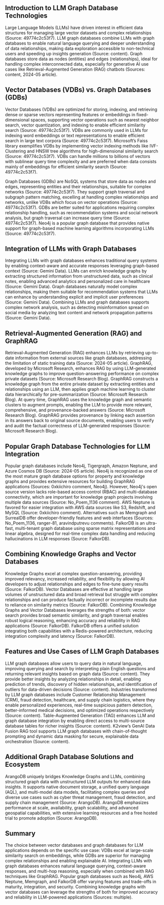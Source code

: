 ## Introduction to LLM Graph Database Technologies
Large Language Models (LLMs) have driven interest in efficient data structures for managing large vector datasets and complex relationships (Source: 49774c2c53f7). LLM graph databases combine LLMs with graph databases to enable natural language querying and deeper understanding of data relationships, making data exploration accessible to non-technical users and speeding up insights generation (Source: content). Graph databases store data as nodes (entities) and edges (relationships), ideal for handling complex interconnected data, especially for generative AI use cases like Retrieval-Augmented Generation (RAG) chatbots (Sources: content, 2024-05 article).

## Vector Databases (VDBs) vs. Graph Databases (GDBs)
Vector Databases (VDBs) are optimized for storing, indexing, and retrieving dense or sparse vectors representing features or embeddings in fixed-dimensional spaces, supporting vector operations such as nearest neighbor search, vector quantization, and indexing to enable efficient similarity search (Source: 49774c2c53f7). VDBs are commonly used in LLMs for indexing word embeddings or text representations to enable efficient search in large text corpora (Source: 49774c2c53f7). Microsoft’s Faiss library exemplifies VDBs by implementing vector indexing methods like IVF-Clustering and HNSW tree algorithms for high-dimensional similarity search (Source: 49774c2c53f7). VDBs can handle millions to billions of vectors with sublinear query time complexity and are preferred when data consists mainly of embeddings for efficient similarity search (Source: 49774c2c53f7).

Graph Databases (GDBs) are NoSQL systems that store data as nodes and edges, representing entities and their relationships, suitable for complex networks (Source: 49774c2c53f7). They support graph traversal and subgraph pattern matching, excelling at handling complex relationships and networks, unlike VDBs which focus on vector operations (Source: 49774c2c53f7). GDBs are better suited for applications requiring complex relationship handling, such as recommendation systems and social network analysis, but graph traversal can increase query time (Source: 49774c2c53f7). Neo4j is a popular graph database that provides native support for graph-based machine learning algorithms incorporating LLMs (Source: 49774c2c53f7).

## Integration of LLMs with Graph Databases
Integrating LLMs with graph databases enhances traditional query systems by enabling context-aware and accurate responses leveraging graph-based context (Source: Gemini Data). LLMs can enrich knowledge graphs by extracting structured information from unstructured data, such as clinical notes, enabling advanced analytics and personalized care in healthcare (Source: Gemini Data). Graph databases naturally model complex relationships, making them suitable for recommendation systems that LLMs can enhance by understanding explicit and implicit user preferences (Source: Gemini Data). Combining LLMs and graph databases supports complex network analysis, such as detecting misinformation spread on social media by analyzing text content and network propagation patterns (Source: Gemini Data).

## Retrieval-Augmented Generation (RAG) and GraphRAG
Retrieval-Augmented Generation (RAG) enhances LLMs by retrieving up-to-date information from external sources like graph databases, addressing the limitation of static training data (Source: 2024-05 article). GraphRAG, developed by Microsoft Research, enhances RAG by using LLM-generated knowledge graphs to improve question-answering performance on complex private datasets (Source: Microsoft Research Blog). GraphRAG constructs a knowledge graph from the entire private dataset by extracting entities and relationships using an LLM, then applies graph machine learning to cluster data hierarchically for pre-summarization (Source: Microsoft Research Blog). At query time, GraphRAG uses the knowledge graph and semantic clusters to augment prompts, enabling the LLM to provide more relevant, comprehensive, and provenance-backed answers (Source: Microsoft Research Blog). GraphRAG provides provenance by linking each assertion in its answers back to original source documents, enabling users to verify and audit the factual correctness of LLM-generated responses (Source: Microsoft Research Blog).

## Popular Graph Database Technologies for LLM Integration
Popular graph databases include Neo4j, Tigergraph, Amazon Neptune, and Azure Cosmos DB (Source: 2024-05 article). Neo4j is recognized as one of the most mature graph database options for property and knowledge graphs and provides extensive resources for building GraphRAG applications (Sources: 0xkiichiro comment, Neo4j). However, Neo4j's open source version lacks role-based access control (RBAC) and multi-database connectivity, which are important for knowledge graph projects involving multiple data sources (Source: No_Poem_1136 comment). AWS Neptune is favored for easier integration with AWS data sources like S3, Redshift, and MySQL (Source: 0xkiichiro comment). Alternatives such as Memgraph and SurrealDB offer developer-friendly features and web interfaces (Sources: No_Poem_1136, ranger-81, aravindputrevu comments). FalkorDB is an ultra-fast, multi-tenant graph database using sparse matrix representations and linear algebra, designed for real-time complex data handling and reducing hallucinations in LLM responses (Source: FalkorDB).

## Combining Knowledge Graphs and Vector Databases
Knowledge Graphs excel at complex question-answering, providing improved relevancy, increased reliability, and flexibility by allowing AI developers to adjust relationships and edges to fine-tune query results (Source: FalkorDB). Vector Databases are effective at handling large volumes of unstructured data and broad retrieval but struggle with complex relationships and can produce factually incorrect or incomplete results due to reliance on similarity metrics (Source: FalkorDB). Combining Knowledge Graphs and Vector Databases leverages the strengths of both: vector search provides broad semantic similarity, and graph traversal enables robust logical reasoning, enhancing accuracy and reliability in RAG applications (Source: FalkorDB). FalkorDB offers a unified solution integrating both capabilities with a Redis-powered architecture, reducing integration complexity and latency (Source: FalkorDB).

## Features and Use Cases of LLM Graph Databases
LLM graph databases allow users to query data in natural language, improving querying and search by interpreting plain English questions and returning relevant insights based on graph data (Source: content). They provide better insights by analyzing relationships in detail, enabling prediction of trends, discovery of hidden relationships, and identification of outliers for data-driven decisions (Source: content). Industries transformed by LLM graph databases include Customer Relationship Management (CRM), fraud detection, healthcare, and supply chain logistics, where they enable personalized experiences, real-time suspicious pattern detection, better-informed medical decisions, and optimized operations respectively (Source: content). Table-Augmented Generation (TAG) enhances LLM and graph database integration by enabling direct access to multi-source database tables for richer insights (Source: content). K2view’s GenAI Data Fusion RAG tool supports LLM graph databases with chain-of-thought prompting and dynamic data masking for secure, explainable data orchestration (Source: content).

## Additional Graph Database Solutions and Ecosystem
ArangoDB uniquely bridges Knowledge Graphs and LLMs, combining structured graph data with unstructured LLM outputs for enhanced data insights. It supports native document storage, a unified query language (AQL), and multi-model data models, facilitating complex queries and diverse use cases such as cyber threat management, fraud detection, and supply chain management (Source: ArangoDB). ArangoDB emphasizes performance at scale, availability, graph scalability, and advanced geospatial capabilities, with extensive learning resources and a free hosted trial to promote adoption (Source: ArangoDB).

## Summary
The choice between vector databases and graph databases for LLM applications depends on the specific use case: VDBs excel at large-scale similarity search on embeddings, while GDBs are superior for managing complex relationships and enabling explainable AI. Integrating LLMs with graph databases enhances natural language querying, context-aware responses, and multi-hop reasoning, especially when combined with RAG techniques like GraphRAG. Popular graph databases such as Neo4j, AWS Neptune, Memgraph, and FalkorDB offer varying features and trade-offs in maturity, integration, and security. Combining knowledge graphs with vector databases can leverage the strengths of both for improved accuracy and reliability in LLM-powered applications (Sources: multiple).